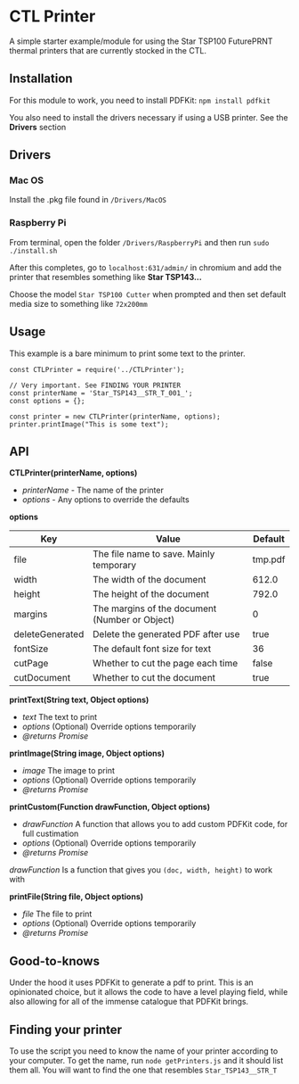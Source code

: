 # CTL Printer

A simple starter example/module for using the Star TSP100 FuturePRNT thermal printers that are currently stocked in the CTL.

## Installation

For this module to work, you need to install PDFKit: `npm install pdfkit`

You also need to install the drivers necessary if using a USB printer. See the **Drivers** section

## Drivers

### Mac OS

Install the .pkg file found in `/Drivers/MacOS`

### Raspberry Pi

From terminal, open the folder `/Drivers/RaspberryPi` and then run `sudo ./install.sh`

After this completes, go to `localhost:631/admin/` in chromium and add the printer that resembles something like **Star TSP143...**

Choose the model `Star TSP100 Cutter` when prompted and then set default media size to something like `72x200mm`

## Usage

This example is a bare minimum to print some text to the printer.

```
const CTLPrinter = require('../CTLPrinter');

// Very important. See FINDING YOUR PRINTER
const printerName = 'Star_TSP143__STR_T_001_';
const options = {};

const printer = new CTLPrinter(printerName, options);
printer.printImage("This is some text");
```

## API

**CTLPrinter(printerName, options)**
- *printerName* - The name of the printer
- *options* - Any options to override the defaults

**options**

| Key             | Value                                          | Default |
|-----------------|------------------------------------------------|---------|
| file            | The file name to save. Mainly temporary        | tmp.pdf |
| width           | The width of the document                      | 612.0   |
| height          | The height of the document                     | 792.0   |
| margins         | The margins of the document (Number or Object) | 0       |
| deleteGenerated | Delete the generated PDF after use             | true    |
| fontSize        | The default font size for text                 | 36      |
| cutPage         | Whether to cut the page each time              | false   |
| cutDocument     | Whether to cut the document                    | true    |


**printText(String text, Object options)**
- *text* The text to print
- *options* (Optional) Override options temporarily
- *@returns Promise*

**printImage(String image, Object options)**
- *image* The image to print
- *options* (Optional) Override options temporarily
- *@returns Promise*

**printCustom(Function drawFunction, Object options)**
- *drawFunction* A function that allows you to add custom PDFKit code, for full custimation
- *options* (Optional) Override options temporarily
- *@returns Promise*

*drawFunction* Is a function that gives you `(doc, width, height)` to work with

**printFile(String file, Object options)**
- *file* The file to print
- *options* (Optional) Override options temporarily
- *@returns Promise*


## Good-to-knows

Under the hood it uses PDFKit to generate a pdf to print. This is an opinionated choice, but it allows the code to have a level playing field, while also allowing for all of the immense catalogue that PDFKit brings.

## Finding your printer

To use the script you need to know the name of your printer according to your computer. To get the name, run `node getPrinters.js` and it should list them all. You will want to find the one that resembles `Star_TSP143__STR_T`